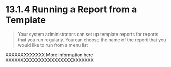 # 13.1.4 Running a Report from a Template

> Your system administrators can set up template reports for reports that you run regularly. You can choose the name of the report that you would like to run from a menu list

XXXXXXXXXXXXX More information here XXXXXXXXXXXXXXXXXXXXXXXXXXXXX
